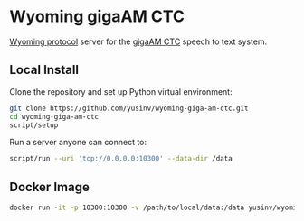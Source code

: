 # Wyoming gigaAM CTC

[Wyoming protocol](https://github.com/rhasspy/wyoming) server for the [gigaAM CTC](https://github.com/salute-developers/GigaAM/) speech to text system.

## Local Install

Clone the repository and set up Python virtual environment:

``` sh
git clone https://github.com/yusinv/wyoming-giga-am-ctc.git
cd wyoming-giga-am-ctc
script/setup
```

Run a server anyone can connect to:

```sh
script/run --uri 'tcp://0.0.0.0:10300' --data-dir /data
```

## Docker Image

``` sh
docker run -it -p 10300:10300 -v /path/to/local/data:/data yusinv/wyoming-giga-am-ctc
```

